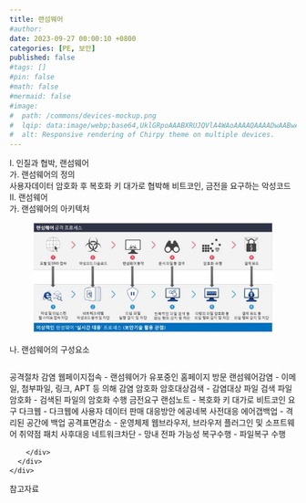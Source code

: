 ```yaml
---
title: 랜섬웨어
#author: 
date: 2023-09-27 00:00:10 +0800
categories: [PE, 보안]
published: false
#tags: []
#pin: false
#math: false
#mermaid: false
#image:
#  path: /commons/devices-mockup.png
#  lqip: data:image/webp;base64,UklGRpoAAABXRUJQVlA4WAoAAAAQAAAADwAABwAAQUxQSDIAAAARL0AmbZurmr57yyIiqE8oiG0bejIYEQTgqiDA9vqnsUSI6H+oAERp2HZ65qP/VIAWAFZQOCBCAAAA8AEAnQEqEAAIAAVAfCWkAALp8sF8rgRgAP7o9FDvMCkMde9PK7euH5M1m6VWoDXf2FkP3BqV0ZYbO6NA/VFIAAAA
#  alt: Responsive rendering of Chirpy theme on multiple devices.
---
```


<div class="post-wrap">
  <div class="para">
    <div class="para-title">
      I. 인질과 협박, 랜섬웨어
    </div>
    <div class="para-cntnt">
      <div class="para">
        <div class="para-title">
          가. 랜섬웨어의 정의
        </div>
        <div class="para-cntnt">
            사용자데이터 암호화 후 복호화 키 대가로 협박해 비트코인, 금전을 요구하는 악성코드
        </div>
      </div>
    </div>
  </div>
  
  <div class="para">
    <div class="para-title">
      II. 랜섬웨어
    </div>
    <div class="para-cntnt">
      <div class="para">
        <div class="para-title">
          가. 랜섬웨어의 아키텍처
        </div>
        <div class="para-cntnt">
          <figure class="post-figure">
            <img src="/assets/img/posts/랜섬웨어.png" alt="랜섬웨어">
<!--            <figcaption>Source: Unveiling the Metaverse: Exploring Emerging Trends, Multifaceted Perspectives, and Future Challenges</figcaption>-->
          </figure>
        </div>
      </div>
      <div class="para">
        <div class="para-title">
          나. 랜섬웨어의 구성요소
        </div>
        <div class="para-cntnt">
          <table class="post-table">
          </table>
          공격절차
  감염
    웹페이지접속 - 랜섬웨어가 유포중인 홈페이지 방문
    랜섬웨어감염 - 이메일, 첨부파일, 링크, APT 등 의해 감염
  암호화
    암호대상검색 - 감염대상 파일 검색
    파일암호화 - 검색된 파일의 암호화 수행
  금전요구
    랜섬노트 - 복호화 키 대가로 비트코인 요구
    다크웹 - 다크웹에 사용자 데이터 판매
대응방안 에공네복
  사전대응
    에어갭백업 - 격리된 공간에 백업
    공격표면감소 - 운영체제 웹브라우저, 브라우저 플러그인 및 소프트웨어 취약점 패치
  사후대응
    네트워크차단 - 망내 전파 가능성
    복구수행 - 파일복구 수행

        </div>
      </div>
    </div>
  </div>

  <div class="refr-wrap">
    <div class="refr-title">
        참고자료
    </div>
    <ol class="refr-list">
    <!--    <li>(나현식, 최대선) <a target="_blank" href="https://scienceon.kisti.re.kr/commons/util/originalView.do?cn=JAKO202225948430499&oCn=JAKO202225948430499&dbt=JAKO&journal=NJOU00291864">메타버스 보안 위협 요소 및 대응 방안 검토</a></li>-->
    <!--    <li>(M. Uddin, S. Manickam, H. Ullah, M. Obaidat and A. Dandoush) <a target="_blank" href="https://ieeexplore.ieee.org/abstract/document/10138386">Unveiling the Metaverse: Exploring Emerging Trends, Multifaceted Perspectives, and Future Challenges</a></li>-->
    </ol>
  </div>
</div>
